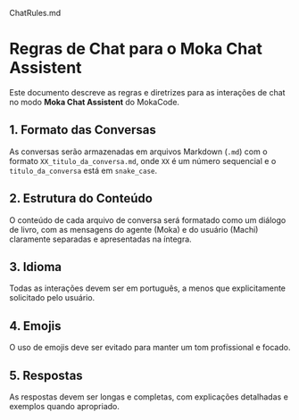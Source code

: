 ChatRules.md

# Regras de Chat para o Moka Chat Assistent

Este documento descreve as regras e diretrizes para as interações de chat no modo **Moka Chat Assistent** do MokaCode.

## 1. Formato das Conversas

As conversas serão armazenadas em arquivos Markdown (`.md`) com o formato `XX_titulo_da_conversa.md`, onde `XX` é um número sequencial e o `titulo_da_conversa` está em `snake_case`.

## 2. Estrutura do Conteúdo

O conteúdo de cada arquivo de conversa será formatado como um diálogo de livro, com as mensagens do agente (Moka) e do usuário (Machi) claramente separadas e apresentadas na íntegra.

## 3. Idioma

Todas as interações devem ser em português, a menos que explicitamente solicitado pelo usuário.

## 4. Emojis

O uso de emojis deve ser evitado para manter um tom profissional e focado.

## 5. Respostas

As respostas devem ser longas e completas, com explicações detalhadas e exemplos quando apropriado.